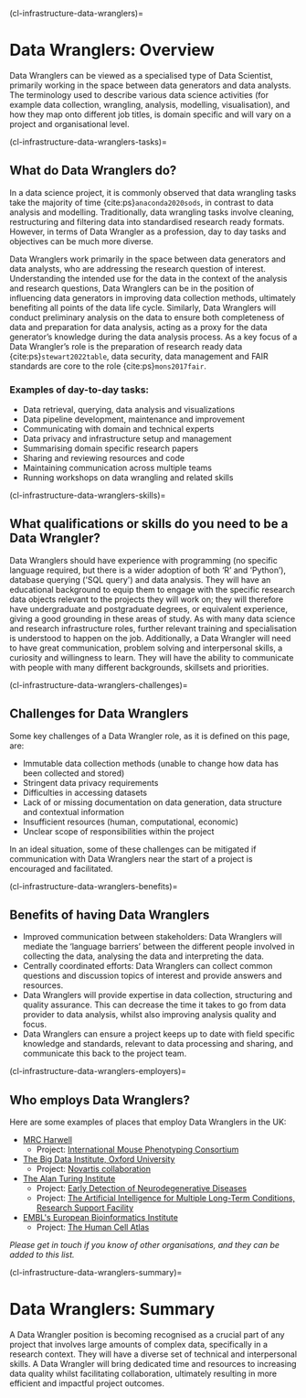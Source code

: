 (cl-infrastructure-data-wranglers)=
# Data Wranglers: Overview

Data Wranglers can be viewed as a specialised type of Data Scientist, primarily working in the space between data generators and data analysts.
The terminology used to describe various data science activities (for example data collection, wrangling, analysis, modelling, visualisation), and how they map onto different job titles, is domain specific and will vary on a project and organisational level.

(cl-infrastructure-data-wranglers-tasks)=
## What do Data Wranglers do?

In a data science project, it is commonly observed that data wrangling tasks take the majority of time {cite:ps}`anaconda2020sods`, in contrast to data analysis and modelling.
Traditionally, data wrangling tasks involve cleaning, restructuring and filtering data into standardised research ready formats.
However, in terms of Data Wrangler as a profession, day to day tasks and objectives can be much more diverse.   

Data Wranglers work primarily in the space between data generators and data analysts, who are addressing the research question of interest.
Understanding the intended use for the data in the context of the analysis and research questions, Data Wranglers can be in the position of influencing data generators in improving data collection methods, ultimately benefiting all points of the data life cycle.
Similarly, Data Wranglers will conduct preliminary analysis on the data to ensure both completeness of data and preparation for data analysis, acting as a proxy for the data generator’s knowledge during the data analysis process.
As a key focus of a Data Wrangler’s role is the preparation of research ready data {cite:ps}`stewart2022table`, data security, data management and FAIR standards are core to the role {cite:ps}`mons2017fair`.

### Examples of day-to-day tasks:

* Data retrieval, querying, data analysis and visualizations
* Data pipeline development, maintenance and improvement
* Communicating with domain and technical experts
* Data privacy and infrastructure setup and management
* Summarising domain specific research papers
* Sharing and reviewing resources and code
* Maintaining communication across multiple teams
* Running workshops on data wrangling and related skills

(cl-infrastructure-data-wranglers-skills)=
## What qualifications or skills do you need to be a Data Wrangler?

Data Wranglers should have experience with programming (no specific language required, but there is a wider adoption of both ‘R’ and ‘Python’), database querying ('SQL query') and data analysis.
They will have an educational background to equip them to engage with the specific research data objects relevant to the projects they will work on; they will therefore have undergraduate and postgraduate degrees, or equivalent experience, giving a good grounding in these areas of study.
As with many data science and research infrastructure roles, further relevant training and specialisation is understood to happen on the job.
Additionally, a Data Wrangler will need to have great communication, problem solving and interpersonal skills, a curiosity and willingness to learn.
They will have the ability to communicate with people with many different backgrounds, skillsets and priorities.

(cl-infrastructure-data-wranglers-challenges)=
## Challenges for Data Wranglers

Some key challenges of a Data Wrangler role, as it is defined on this page, are:

* Immutable data collection methods (unable to change how data has been collected and stored)
* Stringent data privacy requirements
* Difficulties in accessing datasets
* Lack of or missing documentation on data generation, data structure and contextual information
* Insufficient resources (human, computational, economic)
* Unclear scope of responsibilities within the project

In an ideal situation, some of these challenges can be mitigated if communication with Data Wranglers near the start of a project is encouraged and facilitated.  

(cl-infrastructure-data-wranglers-benefits)=
## Benefits of having Data Wranglers

* Improved communication between stakeholders: Data Wranglers will mediate the ‘language barriers’ between the different people involved in collecting the data, analysing the data and interpreting the data.
* Centrally coordinated efforts: Data Wranglers can collect common questions and discussion topics of interest and provide answers and resources.
* Data Wranglers will provide expertise in data collection, structuring and quality assurance.
This can decrease the time it takes to go from data provider to data analysis, whilst also improving analysis quality and focus.
* Data Wranglers can ensure a project keeps up to date with field specific knowledge and standards, relevant to data processing and sharing, and communicate this back to the project team.

(cl-infrastructure-data-wranglers-employers)=
## Who employs Data Wranglers?

Here are some examples of places that employ Data Wranglers in the UK:

* [MRC Harwell](https://www.har.mrc.ac.uk/)
  * Project: [International Mouse Phenotyping Consortium](https://www.mousephenotype.org)
* [The Big Data Institute, Oxford University](https://www.bdi.ox.ac.uk/)
  * Project: [Novartis collaboration](https://www.novartis.com/research-development/research-collaborations)
* [The Alan Turing Institute](https://www.turing.ac.uk/)
   * Project: [Early Detection of Neurodegenerative Diseases](https://edon-initiative.org/)
   * Project: [The Artificial Intelligence for Multiple Long-Term Conditions, Research Support Facility](https://www.turing.ac.uk/research/research-projects/ai-multiple-long-term-conditions-research-support-facility)
* [EMBL's European Bioinformatics Institute](https://www.ebi.ac.uk/)
   * Project: [The Human Cell Atlas](https://www.humancellatlas.org/)

_Please get in touch if you know of other organisations, and they can be added to this list._

(cl-infrastructure-data-wranglers-summary)=
# Data Wranglers: Summary

A Data Wrangler position is becoming recognised as a crucial part of any project that involves large amounts of complex data, specifically in a research context.
They will have a diverse set of technical and interpersonal skills.
A Data Wrangler will bring dedicated time and resources to increasing data quality whilst facilitating collaboration, ultimately resulting in more efficient and impactful project outcomes.
